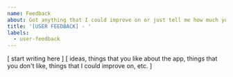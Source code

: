 ```yaml
---
name: Feedback
about: Got anything that I could improve on or just tell me how much you love 1Habit
title: '[USER FEEDBACK] - '
labels:
  - user-feedback
---
```


[ start writing here ]
[ ideas, things that you like about the app, things that you don't like, things that I could improve on, etc. ]
